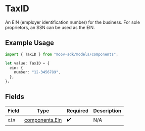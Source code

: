# TaxID

An EIN (employer identification number) for the business. For sole proprietors, an SSN can be used as the EIN.

## Example Usage

```typescript
import { TaxID } from "moov-sdk/models/components";

let value: TaxID = {
  ein: {
    number: "12-3456789",
  },
};
```

## Fields

| Field                                            | Type                                             | Required                                         | Description                                      |
| ------------------------------------------------ | ------------------------------------------------ | ------------------------------------------------ | ------------------------------------------------ |
| `ein`                                            | [components.Ein](../../models/components/ein.md) | :heavy_check_mark:                               | N/A                                              |